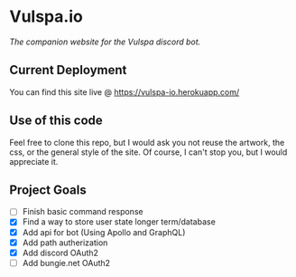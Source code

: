 # Vulspa.io
_The companion website for the Vulspa discord bot._
## Current Deployment
You can find this site live @ https://vulspa-io.herokuapp.com/
## Use of this code
Feel free to clone this repo, but I would ask you not reuse the artwork, the css, or the general style of the site.  Of course, I can't stop you, but I would appreciate it. 
## Project Goals
- [ ] Finish basic command response
- [x] Find a way to store user state longer term/database
- [x] Add api for bot (Using Apollo and GraphQL)
- [x] Add path autherization
- [x] Add discord OAuth2
- [ ] Add bungie.net OAuth2